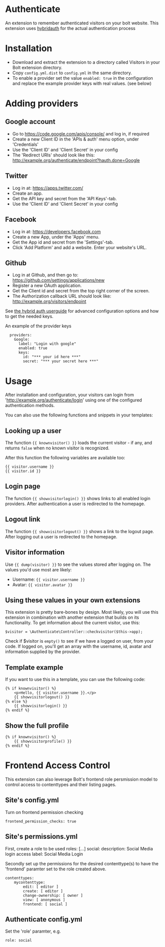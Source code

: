 Authenticate
============

An extension to remember authenticated visitors on your bolt website. This extension uses 
<a href="http://hybridauth.sourceforge.net" target="_blank">hybridauth</a> for the actual authentication process

Installation
============

  - Download and extract the extension to a directory called Visitors in your
    Bolt extension directory.
  - Copy `config.yml.dist` to `config.yml` in the same directory.
  - To enable a provider set the value `enabled: true` in the configuration and
    replace the example provider keys with real values. (see below)


Adding providers
================

Google account
--------------
  - Go to https://code.google.com/apis/console/ and log in, if required
  - Create a new Client ID in the 'APIs & auth' menu option, under 'Credentials'
  - Use the 'Client ID' and 'Client Secret' in your config
  - The 'Redirect URIs' should look like this:
    http://example.org/authenticate/endpoint?hauth.done=Google

Twitter
-------
  - Log in at: https://apps.twitter.com/
  - Create an app.
  - Get the API key and secret from the 'API Keys'-tab.
  - Use the 'Client ID' and 'Client Secret' in your config

Facebook
--------
  - Log in at: https://developers.facebook.com
  - Create a new App, under the 'Apps' menu. 
  - Get the App id and secret from the 'Settings'-tab.
  - Click 'Add Platform' and add a website. Enter your website's URL.

Github
------
  - Log in at Github, and then go to: https://github.com/settings/applications/new
  - Register a new OAuth application.
  - Get the Client id and secret from the top right corner of the screen.
  - The Authorization callback URL should look like: http://example.org/visitors/endpoint

See <a href="http://hybridauth.sourceforge.net/userguide.html" target="_blank">
the hybrid auth userguide</a> for advanced configuration options and how to get
the needed keys.

An example of the provider keys

```
  providers:
    Google:
      label: "Login with google"
      enabled: true
      keys:
        id: "*** your id here ***"
        secret: "*** your secret here ***"
```

Usage
=====

After installation and configuration, your visitors can login from 'http://example.org/authenticate/login' 
using one of the configured authentication methods.

You can also use the following functions and snippets in your templates:

Looking up a user
-----------------

The function `{{ knownvisitor() }}` loads the current visitor - if any, and returns `false` when no known visitor is recognized.

After this function the following variables are available too:

    {{ visitor.username }}
    {{ visitor.id }}

Login page
----------

The function `{{ showvisitorlogin() }}` shows links to all enabled login providers. After authentication a user is redirected to the homepage.

Logout link
-----------

The function `{{ showvisitorlogout() }}` shows a link to the logout page. After logging out a user is redirected to the homepage.

Visitor information
-------------------

Use `{{ dump(visitor) }}` to see the values stored after logging on. The values you'd use most are likely:

  - Username: `{{ visitor.username }}`
  - Avatar: `{{ visitor.avatar }}`

Using these values in your own extensions
-----------------------------------------

This extension is pretty bare-bones by design. Most likely, you will use this extension in combination with another extension that builds on its functionality. To get information about the current visitor, use this:

    $visitor = \Authenticate\Controller::checkvisitor($this->app);

Check if $visitor is `empty()` to see if we have a logged on user, from your code. If logged on, you'll get an array with the username, id, avatar and information supplied by the provider.


Template example
----------------

If you want to use this in a template, you can use the following code:

    {% if knownvisitor() %}
        <p>Hello, {{ visitor.username }}.</p>
        {{ showvisitorlogout() }}
    {% else %}
        {{ showvisitorlogin() }}
    {% endif %}


Show the full profile
---------------------

    {% if knownvisitor() %}
        {{ showvisitorprofile() }}
    {% endif %}

Frontend Access Control
=======================

This extension can also leverage Bolt's frontend role persmission model to control access to contenttypes and their listing pages.

Site's config.yml
-----------------

Turn on frontend permission checking

    frontend_permission_checks: true

Site's permissions.yml
----------------------

First, create a role to be used
    roles:
        [...]
        social:
            description: Social Media login access
            label: Social Media Login

Secondly set up the permissions for the desired contenttype(s) to have the 'frontend' paramter set to the role created above.

    contenttypes:
        mycontenttype:
            edit: [ editor ]
            create: [ editor ]
            change-ownership: [ owner ]
            view: [ anonymous ]
            frontend: [ social ]

Authenticate config.yml
-----------------------

Set the 'role' paramter, e.g.

    role: social
